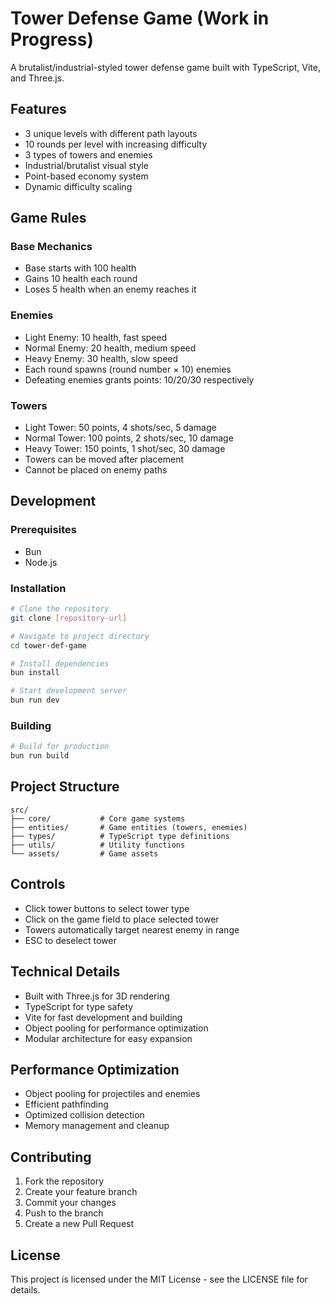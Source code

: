 # Tower Defense Game (Work in Progress)

A brutalist/industrial-styled tower defense game built with TypeScript, Vite, and Three.js.

## Features

- 3 unique levels with different path layouts
- 10 rounds per level with increasing difficulty
- 3 types of towers and enemies
- Industrial/brutalist visual style
- Point-based economy system
- Dynamic difficulty scaling

## Game Rules

### Base Mechanics
- Base starts with 100 health
- Gains 10 health each round
- Loses 5 health when an enemy reaches it

### Enemies
- Light Enemy: 10 health, fast speed
- Normal Enemy: 20 health, medium speed
- Heavy Enemy: 30 health, slow speed
- Each round spawns (round number × 10) enemies
- Defeating enemies grants points: 10/20/30 respectively

### Towers
- Light Tower: 50 points, 4 shots/sec, 5 damage
- Normal Tower: 100 points, 2 shots/sec, 10 damage
- Heavy Tower: 150 points, 1 shot/sec, 30 damage
- Towers can be moved after placement
- Cannot be placed on enemy paths

## Development

### Prerequisites
- Bun
- Node.js

### Installation
```bash
# Clone the repository
git clone [repository-url]

# Navigate to project directory
cd tower-def-game

# Install dependencies
bun install

# Start development server
bun run dev
```

### Building
```bash
# Build for production
bun run build
```

## Project Structure

```
src/
├── core/           # Core game systems
├── entities/       # Game entities (towers, enemies)
├── types/          # TypeScript type definitions
├── utils/          # Utility functions
└── assets/         # Game assets
```

## Controls

- Click tower buttons to select tower type
- Click on the game field to place selected tower
- Towers automatically target nearest enemy in range
- ESC to deselect tower

## Technical Details

- Built with Three.js for 3D rendering
- TypeScript for type safety
- Vite for fast development and building
- Object pooling for performance optimization
- Modular architecture for easy expansion

## Performance Optimization

- Object pooling for projectiles and enemies
- Efficient pathfinding
- Optimized collision detection
- Memory management and cleanup

## Contributing

1. Fork the repository
2. Create your feature branch
3. Commit your changes
4. Push to the branch
5. Create a new Pull Request

## License

This project is licensed under the MIT License - see the LICENSE file for details.
